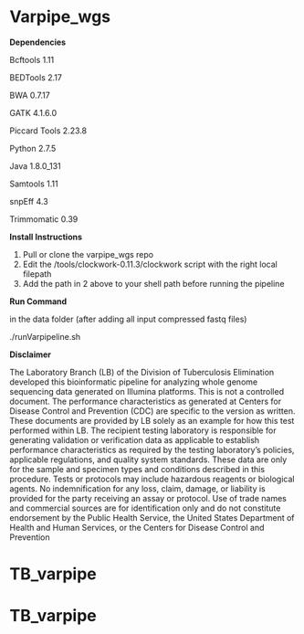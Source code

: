 # Varpipe_wgs

**Dependencies**

Bcftools 1.11

BEDTools 2.17

BWA 0.7.17

GATK 4.1.6.0

Piccard Tools 2.23.8

Python 2.7.5

Java 1.8.0_131

Samtools 1.11

snpEff 4.3

Trimmomatic 0.39

**Install Instructions**

1. Pull or clone the varpipe_wgs repo 
2. Edit the /tools/clockwork-0.11.3/clockwork script with the right local filepath
3. Add the path in 2 above to your shell path before running the pipeline


**Run Command**

 in the data folder (after adding all input compressed fastq files)

 ./runVarpipeline.sh


**Disclaimer** 

The Laboratory Branch (LB) of the Division of Tuberculosis Elimination developed this bioinformatic pipeline for analyzing whole genome sequencing data generated on Illumina platforms. This is not a controlled document. The performance characteristics as generated at Centers for Disease Control and Prevention (CDC) are specific to the version as written. These documents are provided by LB solely as an example for how this test performed within LB.  The recipient testing laboratory is responsible for generating validation or verification data as applicable to establish performance characteristics as required by the testing laboratory’s policies, applicable regulations, and quality system standards. These data are only for the sample and specimen types and conditions described in this procedure. Tests or protocols may include hazardous reagents or biological agents. No indemnification for any loss, claim, damage, or liability is provided for the party receiving an assay or protocol. Use of trade names and commercial sources are for identification only and do not constitute endorsement by the Public Health Service, the United States Department of Health and Human Services, or the Centers for Disease Control and Prevention

# TB_varpipe
# TB_varpipe
